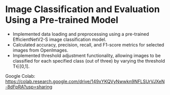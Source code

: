 # Image Classification and Evaluation Using a Pre-trained Model

- Implemented data loading and preprocessing using a pre-trained EfficientNetV2-S image classification model.
- Calculated accuracy, precision, recall, and F1-score metrics for selected images from OpenImages.
- Implemented threshold adjustment functionality, allowing images to be classified for each specified class (out of three) by varying the threshold T∈[0,1].

Google Colab: https://colab.research.google.com/drive/149xYKQVyNwwkn9NFLSUrVJXeN-8dFpRA?usp=sharing
